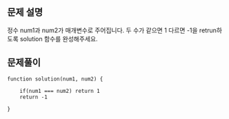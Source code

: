 ## 문제 설명

정수 num1과 num2가 매개변수로 주어집니다. 두 수가 같으면 1 다르면 -1을 retrun하도록 solution 함수를 완성해주세요.

## 문제풀이

```
function solution(num1, num2) {

    if(num1 === num2) return 1
    return -1

}
```
